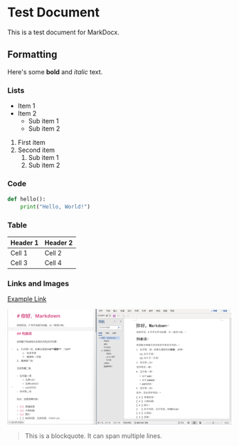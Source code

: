 # Test Document

This is a test document for MarkDocx.

## Formatting

Here's some **bold** and *italic* text.

### Lists

- Item 1
- Item 2
  - Sub item 1
  - Sub item 2

1. First item
2. Second item
   1. Sub item 1
   2. Sub item 2

### Code

```python
def hello():
    print("Hello, World!")
```

### Table

| Header 1 | Header 2 |
|----------|----------|
| Cell 1   | Cell 2   |
| Cell 3   | Cell 4   |

### Links and Images

[Example Link](https://example.com)

![Test Image](test.png)

> This is a blockquote.
> It can span multiple lines. 